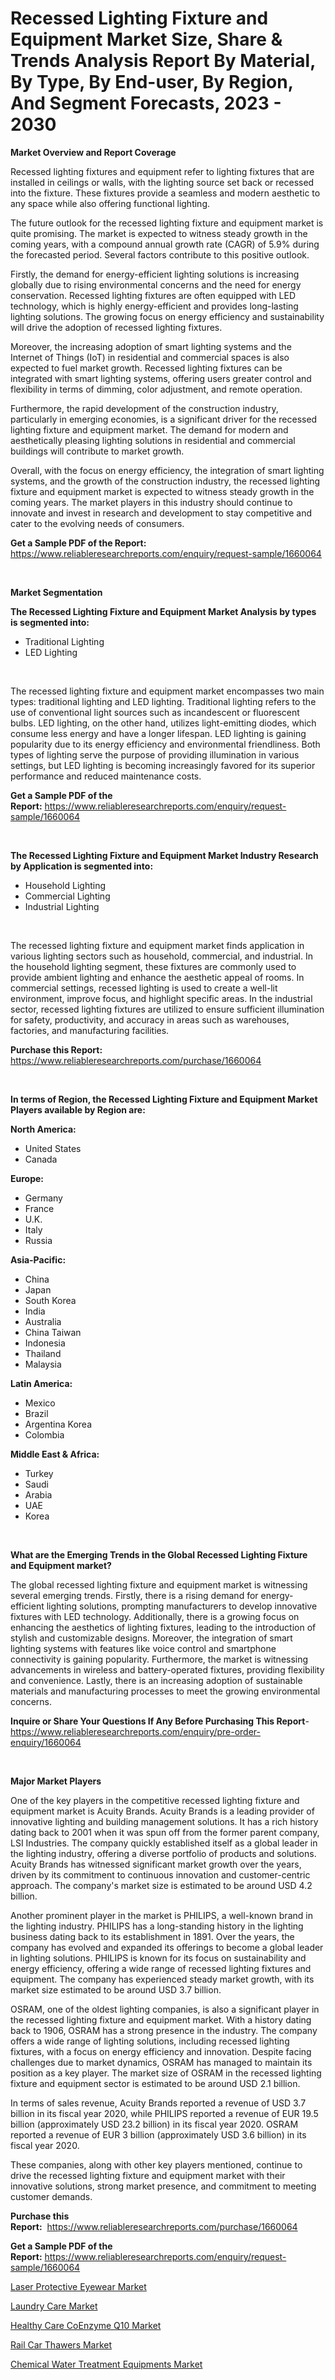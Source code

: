 <p><h1>Recessed Lighting Fixture and Equipment Market Size, Share & Trends Analysis Report By Material, By Type, By End-user, By Region, And Segment Forecasts, 2023 - 2030</h1></p><p><strong>Market Overview and Report Coverage</strong></p>
<p><p>Recessed lighting fixtures and equipment refer to lighting fixtures that are installed in ceilings or walls, with the lighting source set back or recessed into the fixture. These fixtures provide a seamless and modern aesthetic to any space while also offering functional lighting.</p><p>The future outlook for the recessed lighting fixture and equipment market is quite promising. The market is expected to witness steady growth in the coming years, with a compound annual growth rate (CAGR) of 5.9% during the forecasted period. Several factors contribute to this positive outlook.</p><p>Firstly, the demand for energy-efficient lighting solutions is increasing globally due to rising environmental concerns and the need for energy conservation. Recessed lighting fixtures are often equipped with LED technology, which is highly energy-efficient and provides long-lasting lighting solutions. The growing focus on energy efficiency and sustainability will drive the adoption of recessed lighting fixtures.</p><p>Moreover, the increasing adoption of smart lighting systems and the Internet of Things (IoT) in residential and commercial spaces is also expected to fuel market growth. Recessed lighting fixtures can be integrated with smart lighting systems, offering users greater control and flexibility in terms of dimming, color adjustment, and remote operation.</p><p>Furthermore, the rapid development of the construction industry, particularly in emerging economies, is a significant driver for the recessed lighting fixture and equipment market. The demand for modern and aesthetically pleasing lighting solutions in residential and commercial buildings will contribute to market growth.</p><p>Overall, with the focus on energy efficiency, the integration of smart lighting systems, and the growth of the construction industry, the recessed lighting fixture and equipment market is expected to witness steady growth in the coming years. The market players in this industry should continue to innovate and invest in research and development to stay competitive and cater to the evolving needs of consumers.</p></p>
<p><strong>Get a Sample PDF of the Report:</strong> <a href="https://www.reliableresearchreports.com/enquiry/request-sample/1660064">https://www.reliableresearchreports.com/enquiry/request-sample/1660064</a></p>
<p>&nbsp;</p>
<p><strong>Market Segmentation</strong></p>
<p><strong>The Recessed Lighting Fixture and Equipment Market Analysis by types is segmented into:</strong></p>
<p><ul><li>Traditional Lighting</li><li>LED Lighting</li></ul></p>
<p>&nbsp;</p>
<p><p>The recessed lighting fixture and equipment market encompasses two main types: traditional lighting and LED lighting. Traditional lighting refers to the use of conventional light sources such as incandescent or fluorescent bulbs. LED lighting, on the other hand, utilizes light-emitting diodes, which consume less energy and have a longer lifespan. LED lighting is gaining popularity due to its energy efficiency and environmental friendliness. Both types of lighting serve the purpose of providing illumination in various settings, but LED lighting is becoming increasingly favored for its superior performance and reduced maintenance costs.</p></p>
<p><strong>Get a Sample PDF of the Report:</strong>&nbsp;<a href="https://www.reliableresearchreports.com/enquiry/request-sample/1660064">https://www.reliableresearchreports.com/enquiry/request-sample/1660064</a></p>
<p>&nbsp;</p>
<p><strong>The Recessed Lighting Fixture and Equipment Market Industry Research by Application is segmented into:</strong></p>
<p><ul><li>Household Lighting</li><li>Commercial Lighting</li><li>Industrial Lighting</li></ul></p>
<p>&nbsp;</p>
<p><p>The recessed lighting fixture and equipment market finds application in various lighting sectors such as household, commercial, and industrial. In the household lighting segment, these fixtures are commonly used to provide ambient lighting and enhance the aesthetic appeal of rooms. In commercial settings, recessed lighting is used to create a well-lit environment, improve focus, and highlight specific areas. In the industrial sector, recessed lighting fixtures are utilized to ensure sufficient illumination for safety, productivity, and accuracy in areas such as warehouses, factories, and manufacturing facilities.</p></p>
<p><strong>Purchase this Report:</strong>&nbsp; <a href="https://www.reliableresearchreports.com/purchase/1660064">https://www.reliableresearchreports.com/purchase/1660064</a></p>
<p>&nbsp;</p>
<p><strong>In terms of Region, the Recessed Lighting Fixture and Equipment Market Players available by Region are:</strong></p>
<p>
    <p> <strong> North America: </strong>
        <ul>
            <li>United States</li>
            <li>Canada</li>
        </ul>
        </p> 
    <p> <strong> Europe: </strong>
        <ul>
            <li>Germany</li>
            <li>France</li>
            <li>U.K.</li>
            <li>Italy</li>
            <li>Russia</li>
        </ul>
        </p> 
    <p> <strong> Asia-Pacific: </strong>
        <ul>
            <li>China</li>
            <li>Japan</li>
            <li>South Korea</li>
            <li>India</li>
            <li>Australia</li>
            <li>China Taiwan</li>
            <li>Indonesia</li>
            <li>Thailand</li>
            <li>Malaysia</li>
        </ul>
        </p> 
    <p> <strong> Latin America: </strong>
        <ul>
            <li>Mexico</li>
            <li>Brazil</li>
            <li>Argentina Korea</li>
            <li>Colombia</li>
        </ul>
        </p> 
    <p> <strong> Middle East & Africa: </strong>
        <ul>
            <li>Turkey</li>
            <li>Saudi</li>
            <li>Arabia</li>
            <li>UAE</li>
            <li>Korea</li>
        </ul>
    </p>
    </p>
<p>&nbsp;</p>
<p><strong>What are the Emerging Trends in the Global Recessed Lighting Fixture and Equipment market?</strong></p>
<p><p>The global recessed lighting fixture and equipment market is witnessing several emerging trends. Firstly, there is a rising demand for energy-efficient lighting solutions, prompting manufacturers to develop innovative fixtures with LED technology. Additionally, there is a growing focus on enhancing the aesthetics of lighting fixtures, leading to the introduction of stylish and customizable designs. Moreover, the integration of smart lighting systems with features like voice control and smartphone connectivity is gaining popularity. Furthermore, the market is witnessing advancements in wireless and battery-operated fixtures, providing flexibility and convenience. Lastly, there is an increasing adoption of sustainable materials and manufacturing processes to meet the growing environmental concerns.</p></p>
<p><strong>Inquire or Share Your Questions If Any Before Purchasing This Report</strong>- <a href="https://www.reliableresearchreports.com/enquiry/pre-order-enquiry/1660064">https://www.reliableresearchreports.com/enquiry/pre-order-enquiry/1660064</a></p>
<p>&nbsp;</p>
<p><strong>Major Market Players</strong></p>
<p><p>One of the key players in the competitive recessed lighting fixture and equipment market is Acuity Brands. Acuity Brands is a leading provider of innovative lighting and building management solutions. It has a rich history dating back to 2001 when it was spun off from the former parent company, LSI Industries. The company quickly established itself as a global leader in the lighting industry, offering a diverse portfolio of products and solutions. Acuity Brands has witnessed significant market growth over the years, driven by its commitment to continuous innovation and customer-centric approach. The company's market size is estimated to be around USD 4.2 billion.</p><p>Another prominent player in the market is PHILIPS, a well-known brand in the lighting industry. PHILIPS has a long-standing history in the lighting business dating back to its establishment in 1891. Over the years, the company has evolved and expanded its offerings to become a global leader in lighting solutions. PHILIPS is known for its focus on sustainability and energy efficiency, offering a wide range of recessed lighting fixtures and equipment. The company has experienced steady market growth, with its market size estimated to be around USD 3.7 billion.</p><p>OSRAM, one of the oldest lighting companies, is also a significant player in the recessed lighting fixture and equipment market. With a history dating back to 1906, OSRAM has a strong presence in the industry. The company offers a wide range of lighting solutions, including recessed lighting fixtures, with a focus on energy efficiency and innovation. Despite facing challenges due to market dynamics, OSRAM has managed to maintain its position as a key player. The market size of OSRAM in the recessed lighting fixture and equipment sector is estimated to be around USD 2.1 billion.</p><p>In terms of sales revenue, Acuity Brands reported a revenue of USD 3.7 billion in its fiscal year 2020, while PHILIPS reported a revenue of EUR 19.5 billion (approximately USD 23.2 billion) in its fiscal year 2020. OSRAM reported a revenue of EUR 3 billion (approximately USD 3.6 billion) in its fiscal year 2020.</p><p>These companies, along with other key players mentioned, continue to drive the recessed lighting fixture and equipment market with their innovative solutions, strong market presence, and commitment to meeting customer demands.</p></p>
<p><strong>Purchase this Report:</strong>&nbsp;&nbsp;<a href="https://www.reliableresearchreports.com/purchase/1660064">https://www.reliableresearchreports.com/purchase/1660064</a></p>
<p></p>
<p><strong>Get a Sample PDF of the Report:</strong>&nbsp;<a href="https://www.reliableresearchreports.com/enquiry/request-sample/1660064">https://www.reliableresearchreports.com/enquiry/request-sample/1660064</a></p>
<p><p><a href="https://www.linkedin.com/pulse/laser-protective-eyewear-market-research-report-provides-wdsye/">Laser Protective Eyewear Market</a></p><p><a href="https://www.linkedin.com/pulse/laundry-care-market-research-report-provides-thorough-industry-2dlse/">Laundry Care Market</a></p><p><a href="https://medium.com/@reportmines/healthy-care-coenzyme-q10-market-trends-and-market-analysis-forecasted-for-period-2023-2030-afcacf6f07a8">Healthy Care CoEnzyme Q10 Market</a></p><p><a href="https://github.com/dzharov81/Market-Research-Report-List-1/blob/main/rail-car-thawers-market.md">Rail Car Thawers Market</a></p><p><a href="https://github.com/scarol104/Market-Research-Report-List-1/blob/main/chemical-water-treatment-equipments-market.md">Chemical Water Treatment Equipments Market</a></p></p>